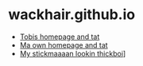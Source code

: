 # wackhair.github.io 

- [Tobis homepage and tat](https://tjobthetub.github.io)
- [Ma own homepage and tat](website/index.html)
- [My stickmaaaan lookin thickboi](p5.js/dab)]